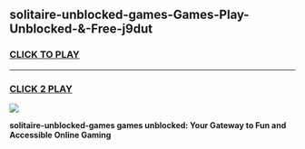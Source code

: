 
## solitaire-unblocked-games-Games-Play-Unblocked-&-Free-j9dut
<h3>
<a href="https://premium76.site?title=solitaire-unblocked-games&ref=24A">CLICK TO PLAY</a></h3>
<hr>

<h3>
<a href="https://premium76.site?title=solitaire-unblocked-games&ref=24A">CLICK 2 PLAY</a>
  
</h3>

<a href="https://premium76.site?title=solitaire-unblocked-games&ref=24A"><img src="https://clearcache.store/games.png"></a>


**solitaire-unblocked-games games unblocked: Your Gateway to Fun and Accessible Online Gaming**

